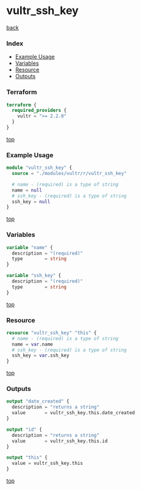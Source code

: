 # vultr_ssh_key

[back](../vultr.md)

### Index

- [Example Usage](#example-usage)
- [Variables](#variables)
- [Resource](#resource)
- [Outputs](#outputs)

### Terraform

```terraform
terraform {
  required_providers {
    vultr = ">= 2.2.0"
  }
}
```

[top](#index)

### Example Usage

```terraform
module "vultr_ssh_key" {
  source = "./modules/vultr/r/vultr_ssh_key"

  # name - (required) is a type of string
  name = null
  # ssh_key - (required) is a type of string
  ssh_key = null
}
```

[top](#index)

### Variables

```terraform
variable "name" {
  description = "(required)"
  type        = string
}

variable "ssh_key" {
  description = "(required)"
  type        = string
}
```

[top](#index)

### Resource

```terraform
resource "vultr_ssh_key" "this" {
  # name - (required) is a type of string
  name = var.name
  # ssh_key - (required) is a type of string
  ssh_key = var.ssh_key
}
```

[top](#index)

### Outputs

```terraform
output "date_created" {
  description = "returns a string"
  value       = vultr_ssh_key.this.date_created
}

output "id" {
  description = "returns a string"
  value       = vultr_ssh_key.this.id
}

output "this" {
  value = vultr_ssh_key.this
}
```

[top](#index)